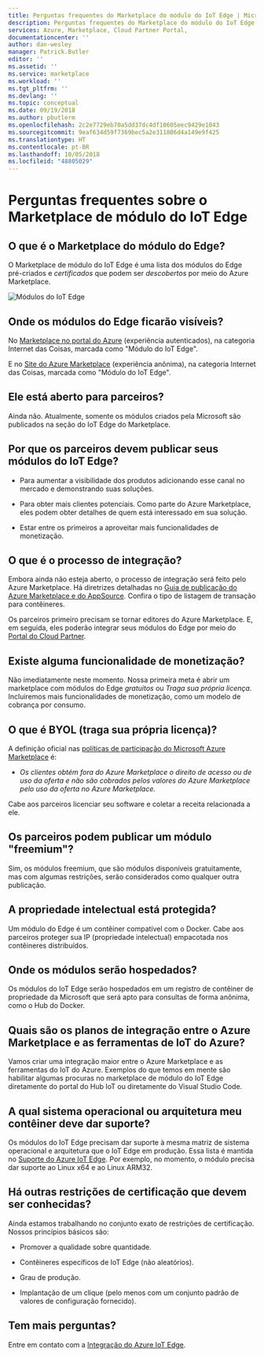 ```yaml
---
title: Perguntas frequentes do Marketplace do módulo do IoT Edge | Microsoft Docs
description: Perguntas frequentes do Marketplace do módulo do IoT Edge.
services: Azure, Marketplace, Cloud Partner Portal,
documentationcenter: ''
author: dan-wesley
manager: Patrick.Butler
editor: ''
ms.assetid: ''
ms.service: marketplace
ms.workload: ''
ms.tgt_pltfrm: ''
ms.devlang: ''
ms.topic: conceptual
ms.date: 09/19/2018
ms.author: pbutlerm
ms.openlocfilehash: 2c2e7729eb70a5dd37dc4df10605eec9429e1043
ms.sourcegitcommit: 9eaf634d59f7369bec5a2e311806d4a149e9f425
ms.translationtype: HT
ms.contentlocale: pt-BR
ms.lasthandoff: 10/05/2018
ms.locfileid: "48805029"
---
```

# <a name="iot-edge-module-marketplace-frequently-asked-questions"></a>Perguntas frequentes sobre o Marketplace de módulo do IoT Edge


## <a name="what-is-the-edge-module-marketplace"></a>O que é o Marketplace do módulo do Edge?


O Marketplace de módulo do IoT Edge é uma lista dos módulos do Edge pré-criados e *certificados* que podem ser *descobertos* por meio do Azure Marketplace.

![Módulos do IoT Edge](./media/cloud-partner-portal-iot-edge-module-faq/iot-edge-modules.png)

## <a name="where-will-edge-modules-be-visible"></a>Onde os módulos do Edge ficarão visíveis? 


No [Marketplace no portal do Azure](https://ms.portal.azure.com/) (experiência autenticados), na categoria Internet das Coisas, marcada como "Módulo do IoT Edge".

E no [Site do Azure Marketplace](https://azuremarketplace.microsoft.com/en-us/marketplace/apps/category/internet-of-things?page=1) (experiência anônima), na categoria Internet das Coisas, marcada como "Módulo do IoT Edge".

## <a name="is-it-open-to-partners"></a>Ele está aberto para parceiros?


Ainda não. Atualmente, somente os módulos criados pela Microsoft são publicados na seção do IoT Edge do Marketplace. 

## <a name="why-should-partners-publish-their-iot-edge-modules"></a>Por que os parceiros devem publicar seus módulos do IoT Edge?


-   Para aumentar a visibilidade dos produtos adicionando esse canal no mercado e demonstrando suas soluções.

-   Para obter mais clientes potenciais. Como parte do Azure Marketplace, eles podem obter detalhes de quem está interessado em sua solução.

-   Estar entre os primeiros a aproveitar mais funcionalidades de monetização.

## <a name="what-is-the-onboarding-process"></a>O que é o processo de integração?


Embora ainda não esteja aberto, o processo de integração será feito pelo Azure Marketplace. Há diretrizes detalhadas no [Guia de publicação do Azure Marketplace e do AppSource](https://docs.microsoft.com/azure/marketplace/marketplace-publishers-guide). Confira o tipo de listagem de transação para contêineres. 

Os parceiros primeiro precisam se tornar editores do Azure Marketplace. E, em seguida, eles poderão integrar seus módulos do Edge por meio do [Portal do Cloud Partner](./cloud-partner-portal-getting-started-with-the-cloud-partner-portal.md).

## <a name="are-there-any-monetization-capabilities"></a>Existe alguma funcionalidade de monetização?


Não imediatamente neste momento. Nossa primeira meta é abrir um marketplace com módulos do Edge *gratuitos* ou *Traga sua própria licença*. Incluiremos mais funcionalidades de monetização, como um modelo de cobrança por consumo.

## <a name="what-is-bring-your-own-license-byol"></a>O que é BYOL (traga sua própria licença)?


A definição oficial nas [políticas de participação do Microsoft Azure Marketplace](https://azure.microsoft.com/support/legal/marketplace/participation-policies/) é:

- *Os clientes obtém fora do Azure Marketplace o direito de acesso ou de uso da oferta e não são cobrados pelos valores do Azure Marketplace pelo uso da oferta no Azure Marketplace.*

Cabe aos parceiros licenciar seu software e coletar a receita relacionada a ele.

## <a name="can-partners-publish-a-freemium-module"></a>Os parceiros podem publicar um módulo "freemium"?


Sim, os módulos freemium, que são módulos disponíveis gratuitamente, mas com algumas restrições, serão considerados como qualquer outra publicação.

## <a name="is-intellectual-property-protected"></a>A propriedade intelectual está protegida?


Um módulo do Edge é um contêiner compatível com o Docker. Cabe aos parceiros proteger sua IP (propriedade intelectual) empacotada nos contêineres distribuídos.

## <a name="where-will-the-modules-be-hosted"></a>Onde os módulos serão hospedados?


Os módulos do IoT Edge serão hospedados em um registro de contêiner de propriedade da Microsoft que será apto para consultas de forma anônima, como o Hub do Docker.

## <a name="what-are-the-integration-plans-between-the-azure-marketplace-and-the-azure-iot-tools"></a>Quais são os planos de integração entre o Azure Marketplace e as ferramentas de IoT do Azure?

Vamos criar uma integração maior entre o Azure Marketplace e as ferramentas do IoT do Azure. Exemplos do que temos em mente são habilitar algumas procuras no marketplace de módulo do IoT Edge diretamente do portal do Hub IoT ou diretamente do Visual Studio Code.

## <a name="which-operating-system-or-architecture-should-my-container-support"></a>A qual sistema operacional ou arquitetura meu contêiner deve dar suporte?

Os módulos do IoT Edge precisam dar suporte à mesma matriz de sistema operacional e arquitetura que o IoT Edge em produção. Essa lista é mantida no [Suporte do Azure IoT Edge](https://docs.microsoft.com/azure/iot-edge/support). Por exemplo, no momento, o módulo precisa dar suporte ao Linux x64 e ao Linux ARM32.

## <a name="are-there-any-other-certification-constraints-to-be-aware-of"></a>Há outras restrições de certificação que devem ser conhecidas?

Ainda estamos trabalhando no conjunto exato de restrições de certificação. Nossos princípios básicos são:

-   Promover a qualidade sobre quantidade.

-   Contêineres específicos de IoT Edge (não aleatórios).

-   Grau de produção.

-   Implantação de um clique (pelo menos com um conjunto padrão de valores de configuração fornecido).

## <a name="any-other-questions"></a>Tem mais perguntas?


Entre em contato com a [Integração do Azure IoT Edge](mailto:azureiotedgeonboarding@service.microsoft.com).
